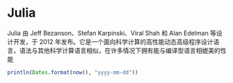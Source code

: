 # Julia

Julia 由 Jeff Bezanson、Stefan Karpinski、Viral Shah 和 Alan Edelman 等设计开发，于 2012 年发布。它是一个面向科学计算的高性能动态高级程序设计语言，语法与其他科学计算语言相似，在许多情况下拥有能与编译型语言相媲美的性能

```julia
println(Dates.format(now(), "yyyy-mm-dd"))
```
